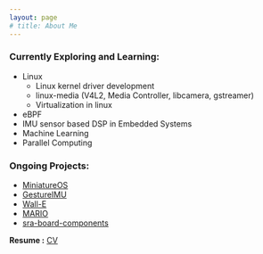 ```yaml
---
layout: page
# title: About Me
---
```

<!-- 
<br>

Hey, I am Rishikesh Donadkar. I am a Pre-final year student at VJTI, Mumbai. I am a tech enthusiast and am interested in fields of engineering like Embedded-Systems, compilers, OS and Robotics.
<br>

Feel free to go through the [blogs](/blogs) that I have written.

<hr>
Apart from technical stuff I am also good at drawing and painting, My artwork can be found on my [Instagram](https://www.instagram.com/__rishi_donadkar/) profile. Do drop a like if you love my artwork ;) -->

### Currently Exploring and Learning:

- Linux
    - Linux kernel driver development
    - linux-media (V4L2, Media Controller, libcamera, gstreamer)
    - Virtualization in linux
- eBPF
- IMU sensor based DSP in Embedded Systems
- Machine Learning
- Parallel Computing

### Ongoing Projects:

<!-- - [DMA for PRU on Beagle Play]() -->
- [MiniatureOS](https://github.com/RISHI27-dot/miniatureOS)
- [GestureIMU](https://github.com/RISHI27-dot/GestureIMU)
- [Wall-E](https://github.com/SRA-VJTI/Wall-E)
- [MARIO](https://github.com/SRA-VJTI/MARIO)
- [sra-board-components](https://github.com/SRA-VJTI/sra-board-component)

**Resume :** [CV](https://drive.google.com/drive/folders/1w8SFrHwllUQTrT9olhRyrWpr7Yxfqc66)
